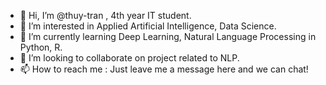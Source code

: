 - 👋 Hi, I’m @thuy-tran , 4th year IT student.
- 👀 I’m interested in Applied Artificial Intelligence, Data Science.
- 🌱 I’m currently learning Deep Learning, Natural Language Processing in Python, R.
- 💞️ I’m looking to collaborate on project related to NLP.
- 📫 How to reach me : Just leave me a message here and we can chat!

<!---
thuy-tran/thuy-tran is a ✨ special ✨ repository because its `README.md` (this file) appears on your GitHub profile.
You can click the Preview link to take a look at your changes.
--->
